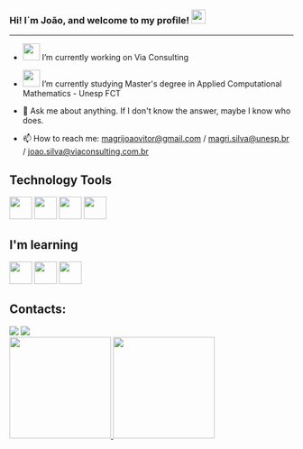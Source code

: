 ### Hi! I´m João, and welcome to my profile! <img src="https://media.giphy.com/media/hvRJCLFzcasrR4ia7z/giphy.gif" width="25px">
<hr>

- <img src="https://media.giphy.com/media/WUlplcMpOCEmTGBtBW/giphy.gif" width="30"> </a> I’m currently working on Via Consulting

- <img src="https://media.giphy.com/media/lMr2FQCiqDSOmUWTpP/giphy.gif" width="30"> </a> I’m currently studying Master's degree in Applied Computational Mathematics - Unesp FCT
- 💬 Ask me about anything. If I don't know the answer, maybe I know who does.
- 📫 How to reach me: magrijoaovitor@gmail.com / magri.silva@unesp.br / joao.silva@viaconsulting.com.br

## Technology Tools
<img src="https://cdn.jsdelivr.net/gh/devicons/devicon/icons/rstudio/rstudio-original.svg" width="40" height="40"/> <img src="https://cdn.jsdelivr.net/gh/devicons/devicon/icons/git/git-original.svg" width="40" height="40"/> <img src="https://cdn.jsdelivr.net/gh/devicons/devicon/icons/python/python-original.svg" width="40" height="40"/> <img src="https://cdn.jsdelivr.net/gh/devicons/devicon/icons/linux/linux-original.svg" width="40" height="40"/>

## I'm learning
<img src="https://cdn.jsdelivr.net/gh/devicons/devicon/icons/java/java-original.svg" width="40" height="40"/> <img src="https://cdn.jsdelivr.net/gh/devicons/devicon/icons/javascript/javascript-original.svg" width="40" height="40"/> <img src="https://cdn.jsdelivr.net/gh/devicons/devicon/icons/docker/docker-original.svg" width="40" height="40"/>
          
## Contacts:
<div>
<a href="https://instagram.com/magrijv" target="_blank"><img src="https://img.shields.io/badge/-Instagram-%23E4405F?style=for-the-badge&logo=instagram&logoColor=white" target="_blank"></a>
<a href="https://www.linkedin.com/in/jvmagri" target="_blank"><img src="https://img.shields.io/badge/-LinkedIn-%230077B5?style=for-the-badge&logo=linkedin&logoColor=white" target="_blank"></a>   
</div>

<div>
<a href="https://github.com/magrijvs">
<img height="180em" src="https://github-readme-stats.vercel.app/api/top-langs/?username=magrijvs&layout=compact&langs_count=7&theme=dracula"/>
<img height="180em" src="https://github-readme-stats.vercel.app/api?username=magrijvs&show_icons=true&theme=dracula&include_all_commits=true&count_private=true"/>
</div>

